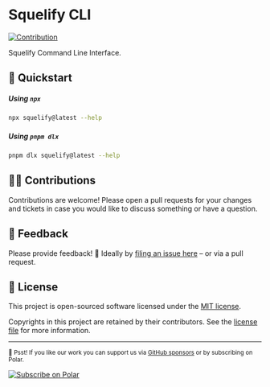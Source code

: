# Squelify CLI

[![Contribution](https://badgen.net/badge/icon/Contributions%20Welcome?icon=bitcoin-lightning&label&color=black&labelColor=black)][contribution]

Squelify Command Line Interface.

## 🏁 Quickstart

##### Using `npx`

```sh
npx squelify@latest --help
```

##### Using `pnpm dlx`

```sh
pnpm dlx squelify@latest --help
```

## 👷‍♂️ Contributions

Contributions are welcome! Please open a pull requests for your changes and tickets
in case you would like to discuss something or have a question.

## 💬 Feedback

Please provide feedback! 🤗 Ideally by [filing an issue here](https://github.com/squelify/squelify-cli/issues) – or via a pull request.

## 📝 License

This project is open-sourced software licensed under the [MIT license][license-mit].

Copyrights in this project are retained by their contributors.
See the [license file](./LICENSE) for more information.

---

<sub>🤫 Psst! If you like our work you can support us via [GitHub sponsors][github-sponsors] or by subscribing on Polar.</sub>

<a href="https://polar.sh/squelify" target="_blank" rel="noopener noreferrer">
  <picture>
    <source media="(prefers-color-scheme: dark)"
      srcset="https://polar.sh/embed/subscribe.svg?org=squelify&label=Subscribe&darkmode"><img
      alt="Subscribe on Polar" src="https://polar.sh/embed/subscribe.svg?org=squelify&label=Subscribe">
  </picture>
</a>

<!-- link reference definition -->
[biome]: https://biomejs.dev
[contribution]: https://github.com/squelify/squelify-cli/pulse
[github-sponsors]: https://github.com/sponsors/squelify
[license-mit]: https://choosealicense.com/licenses/mit/
[vscode-biome]: https://marketplace.visualstudio.com/items?itemName=biomejs.biome
